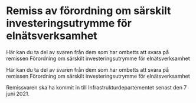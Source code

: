 # Remiss av förordning om särskilt investeringsutrymme för elnätsverksamhet

Här kan du ta del av svaren från dem som har ombetts att svara på remissen Förordning om särskilt investeringsutrymme för elnätsverksamhet

Här kan du ta del av svaren från dem som har ombetts att svara på remissen Förordning om särskilt investeringsutrymme för elnätsverksamhet

Remissvaren ska ha kommit in till Infrastrukturdepartementet senast den 7 juni 2021.
